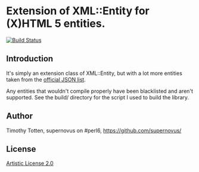# Extension of XML::Entity for (X)HTML 5 entities.

[![Build Status](https://travis-ci.org/supernovus/exemel.svg?branch=master)](https://travis-ci.org/supernovus/exemel)

## Introduction

It's simply an extension class of XML::Entity, but with a lot more entities
taken from the [official JSON list](https://www.w3.org/TR/html5/entities.json).

Any entities that wouldn't compile properly have been blacklisted and aren't
supported. See the build/ directory for the script I used to build the library.

## Author

Timothy Totten, supernovus on #perl6, https://github.com/supernovus/

## License

[Artistic License 2.0](http://www.perlfoundation.org/artistic_license_2_0)

